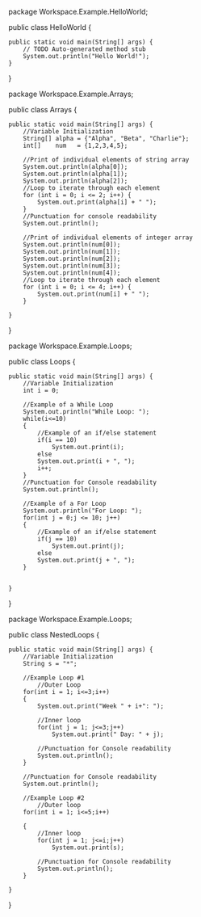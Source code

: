 package Workspace.Example.HelloWorld;

public class HelloWorld {

	public static void main(String[] args) {
		// TODO Auto-generated method stub
		System.out.println("Hello World!");
	}

}



package Workspace.Example.Arrays;




public class Arrays {

	public static void main(String[] args) {
		//Variable Initialization
		String[] alpha = {"Alpha", "Beta", "Charlie"};
		int[] 	 num   = {1,2,3,4,5};
		
		//Print of individual elements of string array
		System.out.println(alpha[0]);
		System.out.println(alpha[1]);
		System.out.println(alpha[2]);
		//Loop to iterate through each element
		for (int i = 0; i <= 2; i++) {
            System.out.print(alpha[i] + " ");
        }
		//Punctuation for console readability
		System.out.println();
		
		//Print of individual elements of integer array
		System.out.println(num[0]);
		System.out.println(num[1]);
		System.out.println(num[2]);
		System.out.println(num[3]);
		System.out.println(num[4]);
		//Loop to iterate through each element
		for (int i = 0; i <= 4; i++) {
            System.out.print(num[i] + " ");
        }
		
	}

}


package Workspace.Example.Loops;

public class Loops {

	public static void main(String[] args) {
		//Variable Initialization
		int i = 0;
		
		//Example of a While Loop
		System.out.println("While Loop: ");
		while(i<=10)
		{
			//Example of an if/else statement
			if(i == 10)
				System.out.print(i);
			else
			System.out.print(i + ", ");
			i++;
		}
		//Punctuation for Console readability
		System.out.println();
		
		//Example of a For Loop
		System.out.println("For Loop: ");
		for(int j = 0;j <= 10; j++)
		{
			//Example of an if/else statement
			if(j == 10)
				System.out.print(j);
			else
			System.out.print(j + ", ");
		}

		
	}

}


package Workspace.Example.Loops;

public class NestedLoops {

	public static void main(String[] args) {
		//Variable Initialization
		String s = "*";
		
		//Example Loop #1
			//Outer Loop
		for(int i = 1; i<=3;i++) 
		{
			System.out.print("Week " + i+": ");
			
			//Inner loop
			for(int j = 1; j<=3;j++) 
				System.out.print(" Day: " + j);
			
			//Punctuation for Console readability
			System.out.println();
		}
		
		//Punctuation for Console readability
		System.out.println();
		
		//Example Loop #2
			//Outer loop
		for(int i = 1; i<=5;i++) 
		
		{		
			//Inner loop
			for(int j = 1; j<=i;j++) 
				System.out.print(s);
			
			//Punctuation for Console readability
			System.out.println();
		}
			
	}

}

